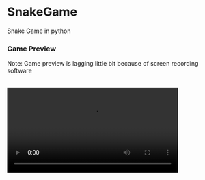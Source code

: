 # SnakeGame
 Snake Game  in python
<h3>Game Preview</h3>
<p>Note: Game preview is lagging little bit because of screen recording software</p>
<br>
<video width="400" controls>
  <source src="https://raw.githubusercontent.com/Harvindar994/SnakeGame/main/Game%20Preview/Rec198.mp4" type="video/mp4">
</video>
